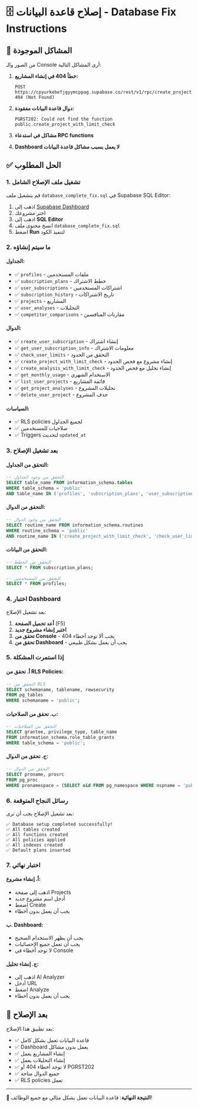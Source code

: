 # 🗄️ إصلاح قاعدة البيانات - Database Fix Instructions

## 🚨 المشاكل الموجودة

من الصور والـ Console أرى المشاكل التالية:

1. **خطأ 404 في إنشاء المشاريع:**
   ```
   POST https://cpyurkebefjgyymcppag.supabase.co/rest/v1/rpc/create_project...
   404 (Not Found)
   ```

2. **دوال قاعدة البيانات مفقودة:**
   ```
   PGRST202: Could not find the function public.create_project_with_limit_check
   ```

3. **مشاكل في استدعاء RPC functions**

4. **Dashboard لا يعمل بسبب مشاكل قاعدة البيانات**

## ✅ الحل المطلوب

### 1. **تشغيل ملف الإصلاح الشامل**

قم بتشغيل ملف `database_complete_fix.sql` في Supabase SQL Editor:

1. اذهب إلى [Supabase Dashboard](https://app.supabase.com)
2. اختر مشروعك
3. اذهب إلى **SQL Editor**
4. انسخ محتوى ملف `database_complete_fix.sql`
5. اضغط **Run** لتنفيذ الكود

### 2. **ما سيتم إنشاؤه**

#### **الجداول:**
- ✅ `profiles` - ملفات المستخدمين
- ✅ `subscription_plans` - خطط الاشتراك
- ✅ `user_subscriptions` - اشتراكات المستخدمين
- ✅ `subscription_history` - تاريخ الاشتراكات
- ✅ `projects` - المشاريع
- ✅ `user_analyses` - التحليلات
- ✅ `competitor_comparisons` - مقارنات المنافسين

#### **الدوال:**
- ✅ `create_user_subscription` - إنشاء اشتراك
- ✅ `get_user_subscription_info` - معلومات الاشتراك
- ✅ `check_user_limits` - التحقق من الحدود
- ✅ `create_project_with_limit_check` - إنشاء مشروع مع فحص الحدود
- ✅ `create_analysis_with_limit_check` - إنشاء تحليل مع فحص الحدود
- ✅ `get_monthly_usage` - الاستخدام الشهري
- ✅ `list_user_projects` - قائمة المشاريع
- ✅ `get_project_analyses` - تحليلات المشروع
- ✅ `delete_user_project` - حذف المشروع

#### **السياسات:**
- ✅ RLS policies لجميع الجداول
- ✅ صلاحيات للمستخدمين
- ✅ Triggers لتحديث `updated_at`

### 3. **بعد تشغيل الإصلاح**

#### **التحقق من الجداول:**
```sql
-- التحقق من وجود الجداول
SELECT table_name FROM information_schema.tables 
WHERE table_schema = 'public' 
AND table_name IN ('profiles', 'subscription_plans', 'user_subscriptions', 'projects', 'user_analyses');
```

#### **التحقق من الدوال:**
```sql
-- التحقق من وجود الدوال
SELECT routine_name FROM information_schema.routines 
WHERE routine_schema = 'public' 
AND routine_name IN ('create_project_with_limit_check', 'check_user_limits', 'get_monthly_usage');
```

#### **التحقق من البيانات:**
```sql
-- التحقق من الخطط
SELECT * FROM subscription_plans;

-- التحقق من المستخدمين
SELECT * FROM profiles;
```

### 4. **اختبار Dashboard**

بعد تشغيل الإصلاح:

1. **أعد تحميل الصفحة** (F5)
2. **اختبر إنشاء مشروع جديد**
3. **تحقق من Console** - يجب ألا توجد أخطاء 404
4. **تحقق من Dashboard** - يجب أن يعمل بشكل طبيعي

### 5. **إذا استمرت المشكلة**

#### **أ. تحقق من RLS Policies:**
```sql
-- التحقق من RLS
SELECT schemaname, tablename, rowsecurity 
FROM pg_tables 
WHERE schemaname = 'public';
```

#### **ب. تحقق من الصلاحيات:**
```sql
-- التحقق من الصلاحيات
SELECT grantee, privilege_type, table_name 
FROM information_schema.role_table_grants 
WHERE table_schema = 'public';
```

#### **ج. تحقق من الدوال:**
```sql
-- التحقق من الدوال
SELECT proname, prosrc 
FROM pg_proc 
WHERE pronamespace = (SELECT oid FROM pg_namespace WHERE nspname = 'public');
```

### 6. **رسائل النجاح المتوقعة**

بعد تشغيل الإصلاح يجب أن ترى:

```
✅ Database setup completed successfully!
✅ All tables created
✅ All functions created
✅ All policies applied
✅ All indexes created
✅ Default plans inserted
```

### 7. **اختبار نهائي**

#### **أ. إنشاء مشروع:**
- اذهب إلى صفحة Projects
- أدخل اسم مشروع جديد
- اضغط Create
- يجب أن يعمل بدون أخطاء

#### **ب. Dashboard:**
- يجب أن يظهر الاستخدام الصحيح
- يجب أن تعمل جميع الإحصائيات
- لا توجد أخطاء في Console

#### **ج. إنشاء تحليل:**
- اذهب إلى AI Analyzer
- أدخل URL
- اضغط Analyze
- يجب أن يعمل بدون أخطاء

## 🚀 بعد الإصلاح

بعد تطبيق هذا الإصلاح:

- ✅ قاعدة البيانات تعمل بشكل كامل
- ✅ Dashboard يعمل بدون مشاكل
- ✅ إنشاء المشاريع يعمل
- ✅ إنشاء التحليلات يعمل
- ✅ لا توجد أخطاء 404 أو PGRST202
- ✅ جميع الدوال متاحة
- ✅ RLS policies تعمل

---

**🎯 النتيجة النهائية**: قاعدة البيانات تعمل بشكل مثالي مع جميع الوظائف!
